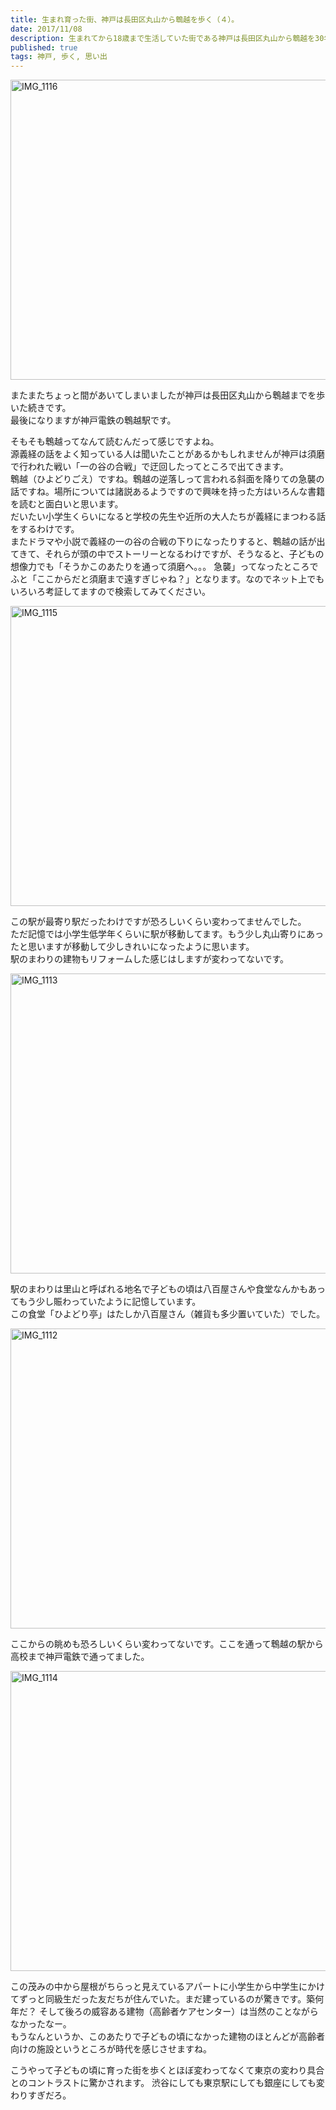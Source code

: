 ```yaml
---
title: 生まれ育った街、神戸は長田区丸山から鵯越を歩く（４）。
date: 2017/11/08
description: 生まれてから18歳まで生活していた街である神戸は長田区丸山から鵯越を30年ぶりくらいに歩いてみた。
published: true
tags: 神戸, 歩く, 思い出
---
```


<a data-flickr-embed="true"  href="https://www.flickr.com/photos/shigeki_takeguchi/37136303576/in/dateposted-public/" title="IMG_1116"><img src="https://farm5.staticflickr.com/4336/37136303576_0d1ce7ba94_z.jpg" width="640" height="480" alt="IMG_1116"></a><script async src="//embedr.flickr.com/assets/client-code.js" charset="utf-8"></script>

またまたちょっと間があいてしまいましたが神戸は長田区丸山から鵯越までを歩いた続きです。  
最後になりますが神戸電鉄の鵯越駅です。

そもそも鵯越ってなんて読むんだって感じですよね。  
源義経の話をよく知っている人は聞いたことがあるかもしれませんが神戸は須磨で行われた戦い「一の谷の合戦」で迂回したってところで出てきます。  
鵯越（ひよどりごえ）ですね。鵯越の逆落しって言われる斜面を降りての急襲の話ですね。場所については諸説あるようですので興味を持った方はいろんな書籍を読むと面白いと思います。  
だいたい小学生くらいになると学校の先生や近所の大人たちが義経にまつわる話をするわけです。  
またドラマや小説で義経の一の谷の合戦の下りになったりすると、鵯越の話が出てきて、それらが頭の中でストーリーとなるわけですが、そうなると、子どもの想像力でも「そうかこのあたりを通って須磨へ。。。  急襲」ってなったところでふと「ここからだと須磨まで遠すぎじゃね？」となります。なのでネット上でもいろいろ考証してますので検索してみてください。

<a data-flickr-embed="true"  href="https://www.flickr.com/photos/shigeki_takeguchi/36488727694/in/dateposted-public/" title="IMG_1115"><img src="https://farm5.staticflickr.com/4409/36488727694_4cd7521ff7_z.jpg" width="640" height="480" alt="IMG_1115"></a><script async src="//embedr.flickr.com/assets/client-code.js" charset="utf-8"></script>

この駅が最寄り駅だったわけですが恐ろしいくらい変わってませんでした。  
ただ記憶では小学生低学年くらいに駅が移動してます。もう少し丸山寄りにあったと思いますが移動して少しきれいになったように思います。  
駅のまわりの建物もリフォームした感じはしますが変わってないです。

<a data-flickr-embed="true"  href="https://www.flickr.com/photos/shigeki_takeguchi/37153960112/in/dateposted-public/" title="IMG_1113"><img src="https://farm5.staticflickr.com/4398/37153960112_b0f7bcb018_z.jpg" width="640" height="480" alt="IMG_1113"></a><script async src="//embedr.flickr.com/assets/client-code.js" charset="utf-8"></script>

駅のまわりは里山と呼ばれる地名で子どもの頃は八百屋さんや食堂なんかもあってもう少し賑わっていたように記憶しています。  
この食堂「ひよどり亭」はたしか八百屋さん（雑貨も多少置いていた）でした。

<a data-flickr-embed="true"  href="https://www.flickr.com/photos/shigeki_takeguchi/37136303916/in/dateposted-public/" title="IMG_1112"><img src="https://farm5.staticflickr.com/4412/37136303916_c651fd47da_z.jpg" width="640" height="480" alt="IMG_1112"></a><script async src="//embedr.flickr.com/assets/client-code.js" charset="utf-8"></script>

ここからの眺めも恐ろしいくらい変わってないです。ここを通って鵯越の駅から高校まで神戸電鉄で通ってました。  

<a data-flickr-embed="true"  href="https://www.flickr.com/photos/shigeki_takeguchi/37136303706/in/dateposted-public/" title="IMG_1114"><img src="https://farm5.staticflickr.com/4390/37136303706_eede8c8ff3_z.jpg" width="640" height="480" alt="IMG_1114"></a><script async src="//embedr.flickr.com/assets/client-code.js" charset="utf-8"></script>

この茂みの中から屋根がちらっと見えているアパートに小学生から中学生にかけてずっと同級生だった友だちが住んでいた。まだ建っているのが驚きです。築何年だ？
そして後ろの威容ある建物（高齢者ケアセンター）は当然のことながらなかったなー。  
もうなんというか、このあたりで子どもの頃になかった建物のほとんどが高齢者向けの施設というところが時代を感じさせますね。

こうやって子どもの頃に育った街を歩くとほぼ変わってなくて東京の変わり具合とのコントラストに驚かされます。
渋谷にしても東京駅にしても銀座にしても変わりすぎだろ。
